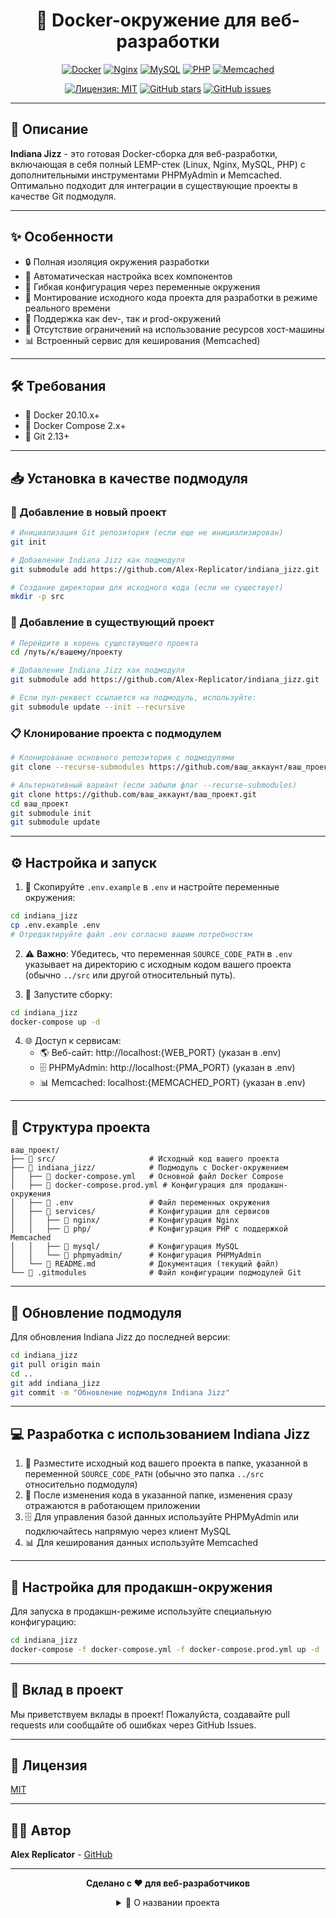 <div align="center">

<h1> 🥛 Docker-окружение для веб-разработки</h1>

[![Docker](https://img.shields.io/badge/docker-%230db7ed.svg?style=for-the-badge&logo=docker&logoColor=white)](https://www.docker.com/)
[![Nginx](https://img.shields.io/badge/nginx-%23009639.svg?style=for-the-badge&logo=nginx&logoColor=white)](https://nginx.org/)
[![MySQL](https://img.shields.io/badge/mysql-%2300f.svg?style=for-the-badge&logo=mysql&logoColor=white)](https://www.mysql.com/)
[![PHP](https://img.shields.io/badge/php-%23777BB4.svg?style=for-the-badge&logo=php&logoColor=white)](https://www.php.net/)
[![Memcached](https://img.shields.io/badge/memcached-%233867d6.svg?style=for-the-badge&logo=memcached&logoColor=white)](https://memcached.org/)

[![Лицензия: MIT](https://img.shields.io/badge/Лицензия-MIT-yellow.svg)](https://opensource.org/licenses/MIT)
[![GitHub stars](https://img.shields.io/github/stars/Alex-Replicator/indiana_jizz.svg?style=social&label=Star&maxAge=2592000)](https://GitHub.com/Alex-Replicator/indiana_jizz/stargazers/)
[![GitHub issues](https://img.shields.io/github/issues/Alex-Replicator/indiana_jizz.svg)](https://GitHub.com/Alex-Replicator/indiana_jizz/issues/)
</div>

---

## 📖 Описание

**Indiana Jizz** - это готовая Docker-сборка для веб-разработки, включающая в себя полный LEMP-стек (Linux, Nginx, MySQL, PHP) с дополнительными инструментами PHPMyAdmin и Memcached. Оптимально подходит для интеграции в существующие проекты в качестве Git подмодуля.

---

## ✨ Особенности

- 🔒 Полная изоляция окружения разработки
- 🔄 Автоматическая настройка всех компонентов
- 🔧 Гибкая конфигурация через переменные окружения
- 📁 Монтирование исходного кода проекта для разработки в режиме реального времени
- 🚀 Поддержка как dev-, так и prod-окружений
- 💪 Отсутствие ограничений на использование ресурсов хост-машины
- 📊 Встроенный сервис для кеширования (Memcached)

---

## 🛠️ Требования

- 🐋 Docker 20.10.x+
- 🔗 Docker Compose 2.x+
- 🔄 Git 2.13+

---

## 📥 Установка в качестве подмодуля

### 🌱 Добавление в новый проект

```bash
# Инициализация Git репозитория (если еще не инициализирован)
git init

# Добавление Indiana Jizz как подмодуля
git submodule add https://github.com/Alex-Replicator/indiana_jizz.git

# Создание директории для исходного кода (если не существует)
mkdir -p src
```

### 🔄 Добавление в существующий проект

```bash
# Перейдите в корень существующего проекта
cd /путь/к/вашему/проекту

# Добавление Indiana Jizz как подмодуля
git submodule add https://github.com/Alex-Replicator/indiana_jizz.git

# Если пул-реквест ссылается на подмодуль, используйте:
git submodule update --init --recursive
```

### 📋 Клонирование проекта с подмодулем

```bash
# Клонирование основного репозитория с подмодулями
git clone --recurse-submodules https://github.com/ваш_аккаунт/ваш_проект.git

# Альтернативный вариант (если забыли флаг --recurse-submodules)
git clone https://github.com/ваш_аккаунт/ваш_проект.git
cd ваш_проект
git submodule init
git submodule update
```

---

## ⚙️ Настройка и запуск

1. 📄 Скопируйте `.env.example` в `.env` и настройте переменные окружения:
```bash
cd indiana_jizz
cp .env.example .env
# Отредактируйте файл .env согласно вашим потребностям
```

2. ⚠️ **Важно**: Убедитесь, что переменная `SOURCE_CODE_PATH` в `.env` указывает на директорию с исходным кодом вашего проекта (обычно `../src` или другой относительный путь).

3. 🚀 Запустите сборку:
```bash
cd indiana_jizz
docker-compose up -d
```

4. 🌐 Доступ к сервисам:
   - 🌎 Веб-сайт: http://localhost:{WEB_PORT} (указан в .env)
   - 🗄️ PHPMyAdmin: http://localhost:{PMA_PORT} (указан в .env)
   - 📊 Memcached: localhost:{MEMCACHED_PORT} (указан в .env)

---

## 📂 Структура проекта

```
ваш_проект/
├── 📁 src/                     # Исходный код вашего проекта
├── 📁 indiana_jizz/            # Подмодуль с Docker-окружением
│   ├── 📄 docker-compose.yml   # Основной файл Docker Compose
│   ├── 📄 docker-compose.prod.yml # Конфигурация для продакшн-окружения
│   ├── 📄 .env                 # Файл переменных окружения
│   ├── 📁 services/            # Конфигурации для сервисов
│   │   ├── 📁 nginx/           # Конфигурация Nginx
│   │   ├── 📁 php/             # Конфигурация PHP с поддержкой Memcached
│   │   ├── 📁 mysql/           # Конфигурация MySQL
│   │   └── 📁 phpmyadmin/      # Конфигурация PHPMyAdmin
│   └── 📄 README.md            # Документация (текущий файл)
└── 📄 .gitmodules              # Файл конфигурации подмодулей Git
```

---

## 🔄 Обновление подмодуля

Для обновления Indiana Jizz до последней версии:

```bash
cd indiana_jizz
git pull origin main
cd ..
git add indiana_jizz
git commit -m "Обновление подмодуля Indiana Jizz"
```

---

## 💻 Разработка с использованием Indiana Jizz

1. 📁 Разместите исходный код вашего проекта в папке, указанной в переменной `SOURCE_CODE_PATH` (обычно это папка `../src` относительно подмодуля)
2. 🔄 После изменения кода в указанной папке, изменения сразу отражаются в работающем приложении
3. 🗄️ Для управления базой данных используйте PHPMyAdmin или подключайтесь напрямую через клиент MySQL
4. 📊 Для кеширования данных используйте Memcached

---

## 🚀 Настройка для продакшн-окружения

Для запуска в продакшн-режиме используйте специальную конфигурацию:
```bash
cd indiana_jizz
docker-compose -f docker-compose.yml -f docker-compose.prod.yml up -d
```

---

## 🤝 Вклад в проект

Мы приветствуем вклады в проект! Пожалуйста, создавайте pull requests или сообщайте об ошибках через GitHub Issues.

---

## 📄 Лицензия

[MIT](LICENSE)

---

## 👨‍💻 Автор

**Alex Replicator** - [GitHub](https://github.com/Alex-Replicator/)

---

<div align="center">
  
**Сделано с ❤️ для веб-разработчиков**

<details>
<summary>🎨 О названии проекта</summary>
<br>
Indiana Jizz - отсылка к Азазину. Фанаты сашкинса и крабов поймут
</details>
</div> 